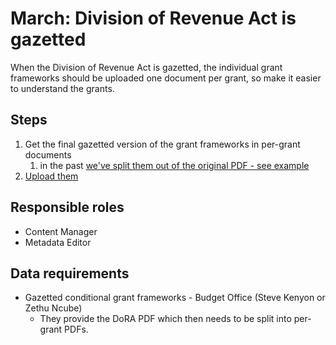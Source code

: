 # March: Division of Revenue Act is gazetted

When the Division of Revenue Act is gazetted, the individual grant frameworks should be uploaded one document per grant, so make it easier to understand the grants.

## Steps

1. Get the final gazetted version of the grant frameworks in per-grant documents
   1. in the past [we've split them out of the original PDF - see example](../operations-actions/adding-modifying-information-on-the-site/adding-conditional-grant-frameworks.md#example-of-splitting-out-framework-pages)
2. [Upload them](../operations-actions/adding-modifying-information-on-the-site/adding-conditional-grant-frameworks.md)

## Responsible roles

* Content Manager
* Metadata Editor

## Data requirements

* Gazetted conditional grant frameworks - Budget Office \(Steve Kenyon or Zethu Ncube\)
  * They provide the DoRA PDF which then needs to be split into per-grant PDFs.



